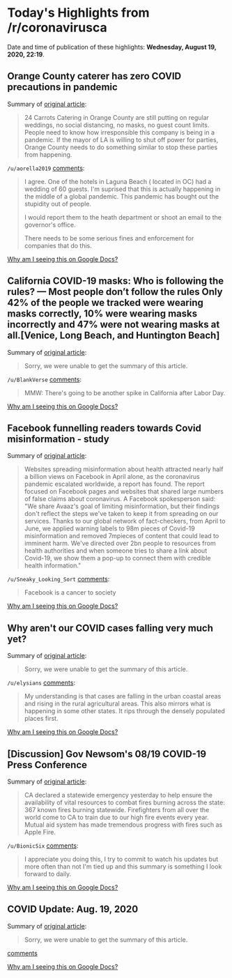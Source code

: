# Today's Highlights from /r/coronavirusca

Date and time of publication of these highlights: **Wednesday, August 19, 2020, 22:19**.

## Orange County caterer has zero COVID precautions in pandemic

Summary of [original article](https://www.reddit.com/r/CoronavirusCA/comments/id1oe7/orange_county_caterer_has_zero_covid_precautions/):

> 24 Carrots Catering in Orange County are still putting on regular weddings, no social distancing, no masks, no guest count limits. People need to know how irresponsible this company is being in a pandemic. If the mayor of LA is willing to shut off power for parties, Orange County needs to do something similar to stop these parties from happening.

`/u/aorella2019` [comments](https://www.reddit.com/r/CoronavirusCA/comments/id1oe7/orange_county_caterer_has_zero_covid_precautions/):

> I agree. One of the hotels in Laguna Beach ( located in OC) had a wedding of 60 guests. I'm suprised that this is actually happening in the middle of a global pandemic. This pandemic has bought out the stupidity out of people. 
> 
> I would report them to the heath department or shoot an email to the governor's office. 
> 
> There needs to be some serious fines and enforcement for companies that do this.

[Why am I seeing this on Google Docs?](https://docs.google.com/document/d/1Dc6We63vOXIZsc0op-Bt4abqkYjXzOigalQqFxmvvbM/edit?usp=sharing)

## California COVID-19 masks: Who is following the rules? — Most people don’t follow the rules Only 42% of the people we tracked were wearing masks correctly, 10% were wearing masks incorrectly and 47% were not wearing masks at all.[Venice, Long Beach, and Huntington Beach]

Summary of [original article](https://www.latimes.com/projects/california-covid-19-masks-who-is-following-the-rules/):

> Sorry, we were unable to get the summary of this article.

`/u/BlankVerse` [comments](https://www.reddit.com/r/CoronavirusCA/comments/id00ns/california_covid19_masks_who_is_following_the/):

> MMW: There's going to be another spike in California after Labor Day.

[Why am I seeing this on Google Docs?](https://docs.google.com/document/d/1Dc6We63vOXIZsc0op-Bt4abqkYjXzOigalQqFxmvvbM/edit?usp=sharing)

## Facebook funnelling readers towards Covid misinformation - study

Summary of [original article](https://www.theguardian.com/technology/2020/aug/19/facebook-funnelling-readers-towards-covid-misinformation-study):

> Websites spreading misinformation about health attracted nearly half a billion views on Facebook in April alone, as the coronavirus pandemic escalated worldwide, a report has found. The report focused on Facebook pages and websites that shared large numbers of false claims about coronavirus. A Facebook spokesperson said: "We share Avaaz's goal of limiting misinformation, but their findings don't reflect the steps we've taken to keep it from spreading on our services. Thanks to our global network of fact-checkers, from April to June, we applied warning labels to 98m pieces of Covid-19 misinformation and removed 7mpieces of content that could lead to imminent harm. We've directed over 2bn people to resources from health authorities and when someone tries to share a link about Covid-19, we show them a pop-up to connect them with credible health information."

`/u/Sneaky_Looking_Sort` [comments](https://www.reddit.com/r/CoronavirusCA/comments/icrh5o/facebook_funnelling_readers_towards_covid/):

> Facebook is a cancer to society

[Why am I seeing this on Google Docs?](https://docs.google.com/document/d/1Dc6We63vOXIZsc0op-Bt4abqkYjXzOigalQqFxmvvbM/edit?usp=sharing)

## Why aren't our COVID cases falling very much yet?

Summary of [original article](https://www.reddit.com/r/CoronavirusCA/comments/icxo5v/why_arent_our_covid_cases_falling_very_much_yet/):

> Sorry, we were unable to get the summary of this article.

`/u/elysians` [comments](https://www.reddit.com/r/CoronavirusCA/comments/icxo5v/why_arent_our_covid_cases_falling_very_much_yet/):

> My understanding is that cases are falling in the urban coastal areas and rising in the rural agricultural areas. This also mirrors what is happening in some other states. It rips through the densely populated places first.

[Why am I seeing this on Google Docs?](https://docs.google.com/document/d/1Dc6We63vOXIZsc0op-Bt4abqkYjXzOigalQqFxmvvbM/edit?usp=sharing)

## [Discussion] Gov Newsom's 08/19 COVID-19 Press Conference

Summary of [original article](https://www.reddit.com/r/CoronavirusCA/comments/ictzq1/discussion_gov_newsoms_0819_covid19_press/):

> CA declared a statewide emergency yesterday to help ensure the availability of vital resources to combat fires burning across the state: 367 known fires burning statewide. Firefighters from all over the world come to CA to train due to our high fire events every year. Mutual aid system has made tremendous progress with fires such as Apple Fire.

`/u/BionicSix` [comments](https://www.reddit.com/r/CoronavirusCA/comments/ictzq1/discussion_gov_newsoms_0819_covid19_press/):

> I appreciate you doing this, I try to commit to watch his updates but more often than not I'm tied up and this summary is something I look forward to daily.

[Why am I seeing this on Google Docs?](https://docs.google.com/document/d/1Dc6We63vOXIZsc0op-Bt4abqkYjXzOigalQqFxmvvbM/edit?usp=sharing)

## COVID Update: Aug. 19, 2020

Summary of [original article](/r/LosAngeles/comments/icyy98/covid_update_aug_19_2020/):

> Sorry, we were unable to get the summary of this article.

[comments](https://www.reddit.com/r/CoronavirusCA/comments/icyyfb/covid_update_aug_19_2020/)

[Why am I seeing this on Google Docs?](https://docs.google.com/document/d/1Dc6We63vOXIZsc0op-Bt4abqkYjXzOigalQqFxmvvbM/edit?usp=sharing)

